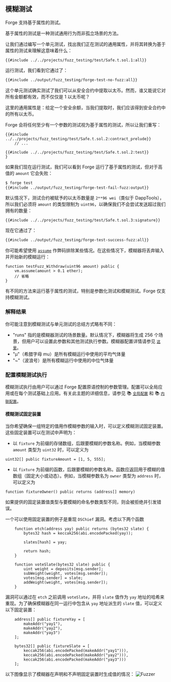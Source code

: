 ## 模糊测试

Forge 支持基于属性的测试。

基于属性的测试是一种测试通用行为而非孤立场景的方法。

让我们通过编写一个单元测试，找出我们正在测试的通用属性，并将其转换为基于属性的测试来理解这意味着什么：

```solidity
{{#include ../../projects/fuzz_testing/test/Safe.t.sol.1:all}}
```

运行测试，我们看到它通过了：

```sh
{{#include ../output/fuzz_testing/forge-test-no-fuzz:all}}
```

这个单元测试确实测试了我们可以从安全合约中提取以太币。然而，谁又能说它对所有金额都有效，而不仅仅是 1 以太币呢？

这里的通用属性是：给定一个安全余额，当我们提取时，我们应该得到安全合约中的所有以太币。

Forge 会将任何至少有一个参数的测试视为基于属性的测试，所以让我们重写：

```solidity
{{#include ../../projects/fuzz_testing/test/Safe.t.sol.2:contract_prelude}}
    // ...

{{#include ../../projects/fuzz_testing/test/Safe.t.sol.2:test}}
}
```

如果我们现在运行测试，我们可以看到 Forge 运行了基于属性的测试，但对于高值的 `amount` 它会失败：

```sh
$ forge test
{{#include ../output/fuzz_testing/forge-test-fail-fuzz:output}}
```

默认情况下，测试合约被赋予的以太币数量是 `2**96 wei`（类似于 DappTools），所以我们必须将 `amount` 的类型限制为 `uint96`，以确保我们不会尝试发送超过我们拥有的数量：

```solidity
{{#include ../../projects/fuzz_testing/test/Safe.t.sol.3:signature}}
```

现在它通过了：

```sh
{{#include ../output/fuzz_testing/forge-test-success-fuzz:all}}
```

你可能希望使用 [`assume`](../cheatcodes/assume.md) 作弊码排除某些情况。在这些情况下，模糊器将丢弃输入并开始新的模糊运行：

```solidity
function testFuzz_Withdraw(uint96 amount) public {
    vm.assume(amount > 0.1 ether);
    // 省略
}
```

有不同的方法来运行基于属性的测试，特别是参数化测试和模糊测试。Forge 仅支持模糊测试。

### 解释结果

你可能注意到模糊测试与单元测试的总结方式略有不同：

- "runs" 指的是模糊器测试的场景数量。默认情况下，模糊器将生成 256 个场景，但用户可以设置此参数和其他测试执行参数。模糊器配置详情请参见 [`这里`](#configuring-fuzz-test-execution)。
- "μ"（希腊字母 mu）是所有模糊运行中使用的平均气体量
- "~"（波浪号）是所有模糊运行中使用的中位气体量

### 配置模糊测试执行

模糊测试执行由用户可以通过 Forge 配置原语控制的参数管理。配置可以全局应用或在每个测试基础上应用。有关此主题的详细信息，请参见
 📚 [`全局配置`](../reference/config/testing.md) 和 📚 [`内联配置`](../reference/config/inline-test-config.md)。

#### 模糊测试固定装置

当你希望确保一组特定的值用作模糊参数的输入时，可以定义模糊测试固定装置。
这些固定装置可以在测试中声明为：

- 以 `fixture` 为前缀的存储数组，后跟要模糊的参数名称。例如，当模糊参数 `amount` 类型为 `uint32` 时，可以定义为

```solidity
uint32[] public fixtureAmount = [1, 5, 555];
```

- 以 `fixture` 为前缀的函数，后跟要模糊的参数名称。函数应返回用于模糊的值数组（固定大小或动态）。例如，当模糊参数名为 `owner` 类型为 `address` 时，可以定义为

```solidity
function fixtureOwner() public returns (address[] memory)
```

如果提供的固定装置值类型与要模糊的命名参数类型不同，则会被拒绝并引发错误。

一个可以使用固定装置的例子是重现 `DSChief` 漏洞。考虑以下两个函数

```solidity
    function etch(address yay) public returns (bytes32 slate) {
        bytes32 hash = keccak256(abi.encodePacked(yay));

        slates[hash] = yay;

        return hash;
    }

    function voteSlate(bytes32 slate) public {
        uint weight = deposits[msg.sender];
        subWeight(weight, votes[msg.sender]);
        votes[msg.sender] = slate;
        addWeight(weight, votes[msg.sender]);
    }
```

漏洞可以通过在 `etch` 之前调用 `voteSlate`，并将 `slate` 值作为 `yay` 地址的哈希来重现。为了确保模糊器在同一运行中包含从 `yay` 地址派生的 `slate` 值，可以定义以下固定装置：

```solidity
    address[] public fixtureYay = [
        makeAddr("yay1"),
        makeAddr("yay2"),
        makeAddr("yay3")
    ];

    bytes32[] public fixtureSlate = [
        keccak256(abi.encodePacked(makeAddr("yay1"))),
        keccak256(abi.encodePacked(makeAddr("yay2"))),
        keccak256(abi.encodePacked(makeAddr("yay3")))
    ];
```

以下图像显示了模糊器在声明和不声明固定装置时生成值的情况：
![Fuzzer](../images/fuzzer.png)